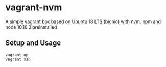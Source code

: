 # vagrant-nvm

A simple vagrant box based on Ubuntu 18 LTS (bionic) with nvm, npm and node 10.16.3 preinstalled

## Setup and Usage

```
vagrant up
vagrant ssh
```
